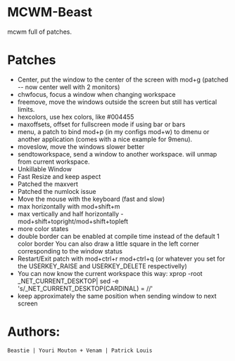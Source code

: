 MCWM-Beast
==========

mcwm full of patches.

Patches
=======

- Center, put the window to the center of the screen with mod+g (patched -- now center well with 2 monitors)
- chwfocus, focus a window when changing workspace
- freemove, move the windows outside the screen but still has vertical limits.
- hexcolors, use hex colors, like #004455
- maxoffsets, offset for fullscreen mode if using bar or bars
- menu, a patch to bind mod+p (in my configs mod+w) to dmenu or another application (comes with a nice example for 9menu).
- moveslow, move the windows slower better
- sendtoworkspace, send  a window to another workspace. will unmap from current workspace.
- Unkillable Window
- Fast Resize and keep aspect
- Patched the maxvert
- Patched the numlock issue
- Move the mouse with the keyboard (fast and slow)
- max horizontally with mod+shift+m
- max vertically and half horizontally - mod+shift+topright/mod+shift+topleft
- more color states
- double border can be enabled at compile time instead of the default 1 color border
  You can also draw a little square in the left corner corresponding to the window status
- Restart/Exit patch with mod+ctrl+r mod+ctrl+q
    (or whatever you set for the USERKEY_RAISE and USERKEY_DELETE respectivelly)
- You can now know the current workspace this way: xprop -root _NET_CURRENT_DESKTOP| sed -e 's/_NET_CURRENT_DESKTOP(CARDINAL) = //'
- keep approximately the same position when sending window to next screen


Authors:
=======

`Beastie | Youri Mouton + Venam | Patrick Louis`
